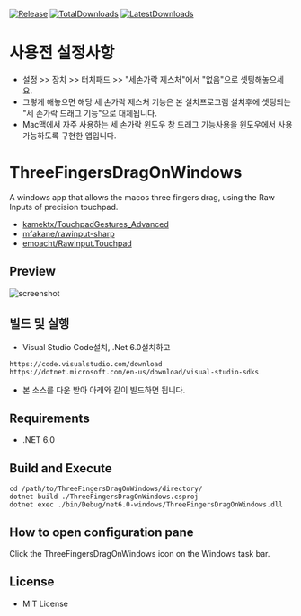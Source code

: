[![Release](https://img.shields.io/github/v/release/clementgre/ThreeFingersDragOnWindows?label=Download%20version)](https://github.com/clementgre/ThreeFingersDragOnWindows/releases/latest)
[![TotalDownloads](https://img.shields.io/github/downloads/clementgre/ThreeFingersDragOnWindows/total)](https://github.com/clementgre/ThreeFingersDragOnWindows/releases/latest)
[![LatestDownloads](https://img.shields.io/github/downloads/clementgre/ThreeFingersDragOnWindows/latest/total)](https://github.com/clementgre/ThreeFingersDragOnWindows/releases/latest)

# 사용전 설정사항
- 설정 >> 장치 >> 터치패드 >> "세손가락 제스처"에서 "없음"으로 셋팅해놓으세요. 
- 그렇게 해놓으면 해당 세 손가락 제스처 기능은 본 설치프로그램 설치후에 셋팅되는  "세 손가락 드래그 기능"으로 대체됩니다.  
- Mac맥에서 자주 사용하는 세 손가락 윈도우 창 드래그 기능사용을 윈도우에서 사용가능하도록 구현한 앱입니다.

# ThreeFingersDragOnWindows

A windows app that allows the macos three fingers drag, using the Raw Inputs of precision touchpad.

- [kamektx/TouchpadGestures_Advanced][1]
- [mfakane/rawinput-sharp][2]
- [emoacht/RawInput.Touchpad][3]

## Preview
![screenshot](https://raw.githubusercontent.com/ClementGre/ThreeFingersDragOnWindows/main/Resources/preview.png)


## 빌드 및 실행
- Visual Studio Code설치, .Net 6.0설치하고
```
https://code.visualstudio.com/download
https://dotnet.microsoft.com/en-us/download/visual-studio-sdks
```
- 본 소스를 다운 받아 아래와 같이 빌드하면 됩니다.


## Requirements
- .NET 6.0

## Build and Execute
```
cd /path/to/ThreeFingersDragOnWindows/directory/
dotnet build ./ThreeFingersDragOnWindows.csproj
dotnet exec ./bin/Debug/net6.0-windows/ThreeFingersDragOnWindows.dll
```

## How to open configuration pane
Click the ThreeFingersDragOnWindows icon on the Windows task bar.

## License

- MIT License

[1]: https://github.com/kamektx/TouchpadGestures_Advanced

[2]: https://github.com/mfakane/rawinput-sharp

[3]: https://github.com/emoacht/RawInput.Touchpad
